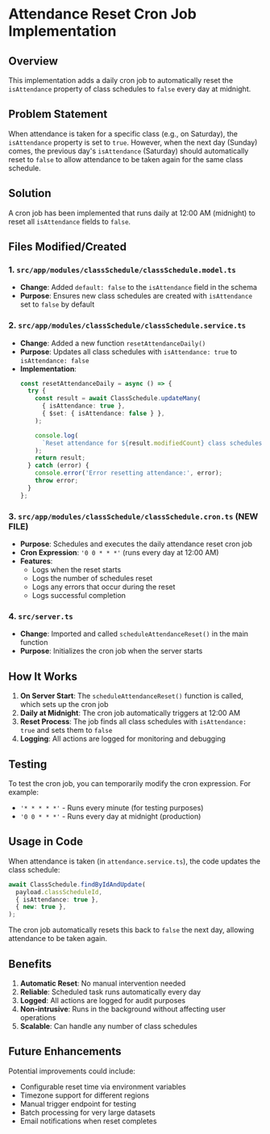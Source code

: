 # Attendance Reset Cron Job Implementation

## Overview

This implementation adds a daily cron job to automatically reset the `isAttendance` property of class schedules to `false` every day at midnight.

## Problem Statement

When attendance is taken for a specific class (e.g., on Saturday), the `isAttendance` property is set to `true`. However, when the next day (Sunday) comes, the previous day's `isAttendance` (Saturday) should automatically reset to `false` to allow attendance to be taken again for the same class schedule.

## Solution

A cron job has been implemented that runs daily at 12:00 AM (midnight) to reset all `isAttendance` fields to `false`.

## Files Modified/Created

### 1. `src/app/modules/classSchedule/classSchedule.model.ts`

- **Change**: Added `default: false` to the `isAttendance` field in the schema
- **Purpose**: Ensures new class schedules are created with `isAttendance` set to `false` by default

### 2. `src/app/modules/classSchedule/classSchedule.service.ts`

- **Change**: Added a new function `resetAttendanceDaily()`
- **Purpose**: Updates all class schedules with `isAttendance: true` to `isAttendance: false`
- **Implementation**:
  ```typescript
  const resetAttendanceDaily = async () => {
    try {
      const result = await ClassSchedule.updateMany(
        { isAttendance: true },
        { $set: { isAttendance: false } },
      );

      console.log(
        `Reset attendance for ${result.modifiedCount} class schedules`,
      );
      return result;
    } catch (error) {
      console.error('Error resetting attendance:', error);
      throw error;
    }
  };
  ```

### 3. `src/app/modules/classSchedule/classSchedule.cron.ts` (NEW FILE)

- **Purpose**: Schedules and executes the daily attendance reset cron job
- **Cron Expression**: `'0 0 * * *'` (runs every day at 12:00 AM)
- **Features**:
  - Logs when the reset starts
  - Logs the number of schedules reset
  - Logs any errors that occur during the reset
  - Logs successful completion

### 4. `src/server.ts`

- **Change**: Imported and called `scheduleAttendanceReset()` in the main function
- **Purpose**: Initializes the cron job when the server starts

## How It Works

1. **On Server Start**: The `scheduleAttendanceReset()` function is called, which sets up the cron job
2. **Daily at Midnight**: The cron job automatically triggers at 12:00 AM
3. **Reset Process**: The job finds all class schedules with `isAttendance: true` and sets them to `false`
4. **Logging**: All actions are logged for monitoring and debugging

## Testing

To test the cron job, you can temporarily modify the cron expression. For example:

- `'* * * * *'` - Runs every minute (for testing purposes)
- `'0 0 * * *'` - Runs every day at midnight (production)

## Usage in Code

When attendance is taken (in `attendance.service.ts`), the code updates the class schedule:

```typescript
await ClassSchedule.findByIdAndUpdate(
  payload.classScheduleId,
  { isAttendance: true },
  { new: true },
);
```

The cron job automatically resets this back to `false` the next day, allowing attendance to be taken again.

## Benefits

1. **Automatic Reset**: No manual intervention needed
2. **Reliable**: Scheduled task runs automatically every day
3. **Logged**: All actions are logged for audit purposes
4. **Non-intrusive**: Runs in the background without affecting user operations
5. **Scalable**: Can handle any number of class schedules

## Future Enhancements

Potential improvements could include:

- Configurable reset time via environment variables
- Timezone support for different regions
- Manual trigger endpoint for testing
- Batch processing for very large datasets
- Email notifications when reset completes
